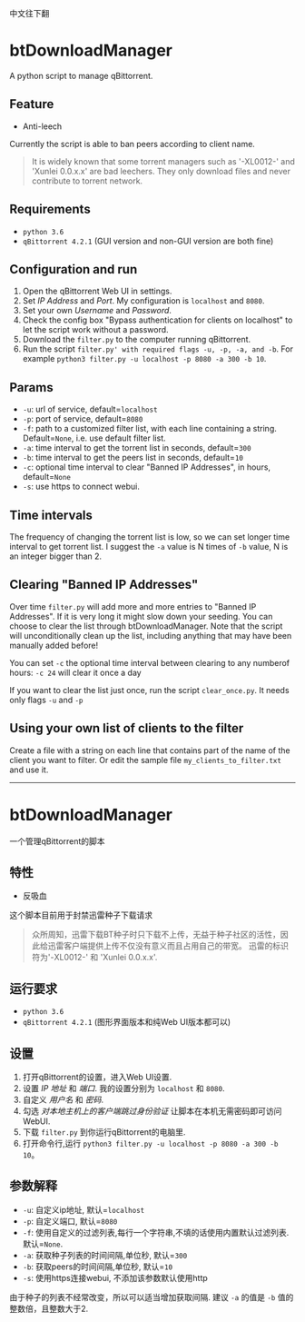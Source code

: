中文往下翻

# btDownloadManager
A python script to manage qBittorrent.

## Feature
* Anti-leech

Currently the script is able to ban peers according to client name.
> It is widely known that some torrent managers such as '-XL0012-' and 'Xunlei 0.0.x.x' are bad leechers. 
They only download files and never contribute to torrent network.

## Requirements
* `python 3.6`
* `qBittorrent 4.2.1` (GUI version and non-GUI version are both fine)

## Configuration and run
1. Open the qBittorrent Web UI in settings.
2. Set *IP Address* and *Port*. My configuration is `localhost` and `8080`.
3. Set your own *Username* and *Password*.
4. Check the config box "Bypass authentication for clients on localhost" to let the script work without a password.
5. Download the `filter.py` to the computer running qBittorrent.
6. Run the script `filter.py' with required flags -u, -p, -a, and -b`.  For example `python3 filter.py -u localhost -p 8080 -a 300 -b 10`.

## Params
* `-u`: url of service, default=`localhost`
* `-p`: port of service, default=`8080`
* `-f`: path to a customized filter list, with each line containing a string. Default=`None`, i.e. use default filter list.
* `-a`: time interval to get the torrent list in seconds, default=`300`
* `-b`: time interval to get the peers list in seconds, default=`10`
* `-c`: optional time interval to clear "Banned IP Addresses", in hours, default=`None`
* `-s`: use https to connect webui.

## Time intervals
The frequency of changing the torrent list is low, so we can set longer time interval to get torrent list.
I suggest the `-a` value is N times of `-b` value, N is an integer bigger than 2.

## Clearing "Banned IP Addresses"
Over time `filter.py` will add more and more entries to "Banned IP Addresses". If it is very long it might slow down your seeding.  You can choose to clear the list through btDownloadManager. Note that the script will unconditionally clean up the list, including anything that may have been manually added before!

You can set `-c` the optional time interval between clearing to any numberof hours: `-c 24` will clear it once a day

If you want to clear the list just once, run the script `clear_once.py`.  It needs only flags `-u` and `-p`

## Using your own list of clients to the filter
Create a file with a string on each line that contains part of the name of the client you want to filter.  Or edit the sample file `my_clients_to_filter.txt` and use it. 
_________________________________

# btDownloadManager
一个管理qBittorrent的脚本

## 特性
* 反吸血

这个脚本目前用于封禁迅雷种子下载请求
> 众所周知，迅雷下载BT种子时只下载不上传，无益于种子社区的活性，因此给迅雷客户端提供上传不仅没有意义而且占用自己的带宽。
>迅雷的标识符为'-XL0012-' 和 'Xunlei 0.0.x.x'.

## 运行要求
* `python 3.6`
* `qBittorrent 4.2.1` (图形界面版本和纯Web UI版本都可以)

## 设置
1. 打开qBittorrent的设置，进入Web UI设置.
2. 设置 *IP 地址* 和 *端口*. 我的设置分别为 `localhost` 和 `8080`.
3. 自定义 *用户名* 和 *密码*.
4. 勾选 _对本地主机上的客户端跳过身份验证_ 让脚本在本机无需密码即可访问WebUI.
5. 下载 `filter.py` 到你运行qBittorrent的电脑里.
6. 打开命令行,运行 `python3 filter.py -u localhost -p 8080 -a 300 -b 10`。

## 参数解释
* `-u`: 自定义ip地址, 默认=`localhost`
* `-p`: 自定义端口, 默认=`8080`
* `-f`: 使用自定义的过滤列表,每行一个字符串,不填的话使用内置默认过滤列表. 默认=`None`.
* `-a`: 获取种子列表的时间间隔,单位秒, 默认=`300`
* `-b`: 获取peers的时间间隔,单位秒, 默认=`10`
* `-s`: 使用https连接webui, 不添加该参数默认使用http

由于种子的列表不经常改变，所以可以适当增加获取间隔.
建议 `-a` 的值是 `-b` 值的整数倍，且整数大于2.
